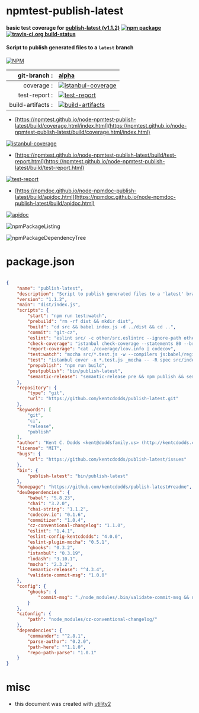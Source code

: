 # npmtest-publish-latest

#### basic test coverage for  [publish-latest (v1.1.2)](https://github.com/kentcdodds/publish-latest#readme)  [![npm package](https://img.shields.io/npm/v/npmtest-publish-latest.svg?style=flat-square)](https://www.npmjs.org/package/npmtest-publish-latest) [![travis-ci.org build-status](https://api.travis-ci.org/npmtest/node-npmtest-publish-latest.svg)](https://travis-ci.org/npmtest/node-npmtest-publish-latest)

#### Script to publish generated files to a `latest` branch

[![NPM](https://nodei.co/npm/publish-latest.png?downloads=true&downloadRank=true&stars=true)](https://www.npmjs.com/package/publish-latest)

| git-branch : | [alpha](https://github.com/npmtest/node-npmtest-publish-latest/tree/alpha)|
|--:|:--|
| coverage : | [![istanbul-coverage](https://npmtest.github.io/node-npmtest-publish-latest/build/coverage.badge.svg)](https://npmtest.github.io/node-npmtest-publish-latest/build/coverage.html/index.html)|
| test-report : | [![test-report](https://npmtest.github.io/node-npmtest-publish-latest/build/test-report.badge.svg)](https://npmtest.github.io/node-npmtest-publish-latest/build/test-report.html)|
| build-artifacts : | [![build-artifacts](https://npmtest.github.io/node-npmtest-publish-latest/glyphicons_144_folder_open.png)](https://github.com/npmtest/node-npmtest-publish-latest/tree/gh-pages/build)|

- [https://npmtest.github.io/node-npmtest-publish-latest/build/coverage.html/index.html](https://npmtest.github.io/node-npmtest-publish-latest/build/coverage.html/index.html)

[![istanbul-coverage](https://npmtest.github.io/node-npmtest-publish-latest/build/screenCapture.buildCi.browser.%252Ftmp%252Fbuild%252Fcoverage.lib.html.png)](https://npmtest.github.io/node-npmtest-publish-latest/build/coverage.html/index.html)

- [https://npmtest.github.io/node-npmtest-publish-latest/build/test-report.html](https://npmtest.github.io/node-npmtest-publish-latest/build/test-report.html)

[![test-report](https://npmtest.github.io/node-npmtest-publish-latest/build/screenCapture.buildCi.browser.%252Ftmp%252Fbuild%252Ftest-report.html.png)](https://npmtest.github.io/node-npmtest-publish-latest/build/test-report.html)

- [https://npmdoc.github.io/node-npmdoc-publish-latest/build/apidoc.html](https://npmdoc.github.io/node-npmdoc-publish-latest/build/apidoc.html)

[![apidoc](https://npmdoc.github.io/node-npmdoc-publish-latest/build/screenCapture.buildCi.browser.%252Ftmp%252Fbuild%252Fapidoc.html.png)](https://npmdoc.github.io/node-npmdoc-publish-latest/build/apidoc.html)

![npmPackageListing](https://npmtest.github.io/node-npmtest-publish-latest/build/screenCapture.npmPackageListing.svg)

![npmPackageDependencyTree](https://npmtest.github.io/node-npmtest-publish-latest/build/screenCapture.npmPackageDependencyTree.svg)



# package.json

```json

{
    "name": "publish-latest",
    "description": "Script to publish generated files to a 'latest' branch",
    "version": "1.1.2",
    "main": "dist/index.js",
    "scripts": {
        "start": "npm run test:watch",
        "prebuild": "rm -rf dist && mkdir dist",
        "build": "cd src && babel index.js -d ../dist && cd ..",
        "commit": "git-cz",
        "eslint": "eslint src/ -c other/src.eslintrc --ignore-path other/src.eslintignore && eslint src/*.test.js",
        "check-coverage": "istanbul check-coverage --statements 80 --branches 58 --functions 90 --lines 80",
        "report-coverage": "cat ./coverage/lcov.info | codecov",
        "test:watch": "mocha src/*.test.js -w --compilers js:babel/register",
        "test": "istanbul cover -x *.test.js _mocha -- -R spec src/index.test.js --compilers js:babel/register",
        "prepublish": "npm run build",
        "postpublish": "bin/publish-latest",
        "semantic-release": "semantic-release pre && npm publish && semantic-release post"
    },
    "repository": {
        "type": "git",
        "url": "https://github.com/kentcdodds/publish-latest.git"
    },
    "keywords": [
        "git",
        "ci",
        "release",
        "publish"
    ],
    "author": "Kent C. Dodds <kent@doddsfamily.us> (http://kentcdodds.com/)",
    "license": "MIT",
    "bugs": {
        "url": "https://github.com/kentcdodds/publish-latest/issues"
    },
    "bin": {
        "publish-latest": "bin/publish-latest"
    },
    "homepage": "https://github.com/kentcdodds/publish-latest#readme",
    "devDependencies": {
        "babel": "5.8.23",
        "chai": "3.2.0",
        "chai-string": "1.1.2",
        "codecov.io": "0.1.6",
        "commitizen": "1.0.4",
        "cz-conventional-changelog": "1.1.0",
        "eslint": "1.4.1",
        "eslint-config-kentcdodds": "4.0.0",
        "eslint-plugin-mocha": "0.5.1",
        "ghooks": "0.3.2",
        "istanbul": "0.3.19",
        "lodash": "3.10.1",
        "mocha": "2.3.2",
        "semantic-release": "^4.3.4",
        "validate-commit-msg": "1.0.0"
    },
    "config": {
        "ghooks": {
            "commit-msg": "./node_modules/.bin/validate-commit-msg && npm run eslint && npm t && npm run check-coverage && echo 'pre-commit checks good 👍'"
        }
    },
    "czConfig": {
        "path": "node_modules/cz-conventional-changelog/"
    },
    "dependencies": {
        "commander": "^2.8.1",
        "parse-author": "0.2.0",
        "path-here": "^1.1.0",
        "repo-path-parse": "1.0.1"
    }
}
```



# misc
- this document was created with [utility2](https://github.com/kaizhu256/node-utility2)
